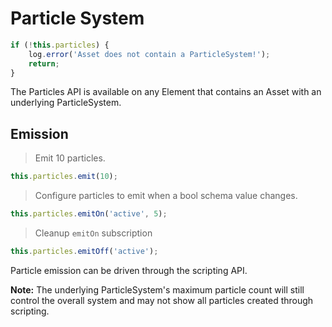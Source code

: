 # Particle System

```javascript
if (!this.particles) {
	log.error('Asset does not contain a ParticleSystem!');
	return;
}
```

The Particles API is available on any Element that contains an Asset with an underlying ParticleSystem.

## Emission

> Emit 10 particles.

```javascript
this.particles.emit(10);
```

> Configure particles to emit when a bool schema value changes.

```javascript
this.particles.emitOn('active', 5);
```

> Cleanup `emitOn` subscription

```javascript
this.particles.emitOff('active');
```

Particle emission can be driven through the scripting API. 

**Note:** The underlying ParticleSystem's maximum particle count will still control the overall system and may not show all particles created through scripting.
